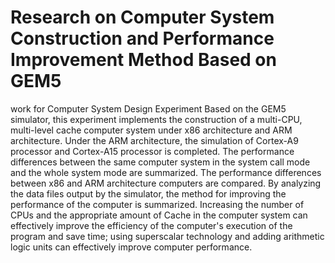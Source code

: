 # Research on Computer System Construction and Performance Improvement Method Based on GEM5
work for Computer System Design Experiment
Based on the GEM5 simulator, this experiment implements the construction of a multi-CPU, multi-level cache computer system under x86 architecture and ARM architecture. Under the ARM architecture, the simulation of Cortex-A9 processor and Cortex-A15 processor is completed. The performance differences between the same computer system in the system call mode and the whole system mode are summarized. The performance differences between x86 and ARM architecture computers are compared. By analyzing the data files output by the simulator, the method for improving the performance of the computer is summarized. Increasing the number of CPUs and the appropriate amount of Cache in the computer system can effectively improve the efficiency of the computer's execution of the program and save time; using superscalar technology and adding arithmetic logic units can effectively improve computer performance.
